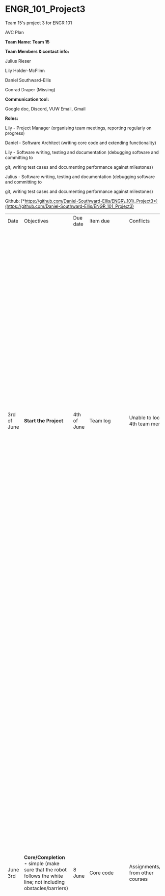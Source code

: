 # ENGR_101_Project3
Team 15's project 3 for ENGR 101

<span id="anchor"></span> AVC Plan

**Team Name: Team 15**

**Team Members & contact info:**

Julius Rieser

Lily Holder-McFlinn

Daniel Southward-Ellis

Conrad Draper (Missing)

<span id="anchor-1"></span>**Communication tool:**

Google doc, Discord, VUW Email, Gmail

<span id="anchor-2"></span>**Roles:**

Lily - Project Manager (organising team meetings, reporting regularly on
progress)

Daniel - Software Architect (writing core code and extending
functionality)

Lily - Software writing, testing and documentation (debugging software
and committing to

git, writing test cases and documenting performance against milestones)

Julius - Software writing, testing and documentation (debugging software
and committing to

git, writing test cases and documenting performance against milestones)

Github:
[*https://github.com/Daniel-Southward-Ellis/ENGR\_101\_Project3*](https://github.com/Daniel-Southward-Ellis/ENGR_101_Project3)

<table>
<tbody>
<tr class="odd">
<td>Date</td>
<td>Objectives</td>
<td>Due date</td>
<td>Item due</td>
<td>Conflicts</td>
<td>Tasks</td>
</tr>
<tr class="even">
<td>3rd of June</td>
<td><strong>Start the Project</strong></td>
<td>4th of June</td>
<td>Team log</td>
<td>Unable to locate 4th team member</td>
<td><p>All of the team works together to plan what key objectives we need to achieve in the next fortnight. </p>
<p>Key milestones are determined to create a ‘simple’ functioning robot (core and completion), and to create an ‘advanced’ robot capable of navigating corridors</p>
<p>Figure out the respective roles of each team member in the project.</p>
<p>Try and get in touch with our other team member before the roles are finalised. </p>
<p>Daniel - Help anyone who is having issues with installing the software on their machines.</p>
<p>Lily - Ensures that everyone has contributed to the team plan.</p>
<p>Julius - Make sure everyone can successfully compile the program, and that everyone’s environments are working as planned.</p>
<p>All of the team - do some test commits to make sure everything in the repo is functioning correctly before we start programming (environments are configured correctly)</p></td>
</tr>
<tr class="odd">
<td> June 3rd</td>
<td><strong>Core/Completion - </strong>simple (make sure that the robot follows the white line; not including obstacles/barriers) </td>
<td>8 June</td>
<td>Core code</td>
<td>Assignments/tests from other courses</td>
<td><p><strong>Basic goal:</strong> Get the robot moving with limited functionality. Write some code for it to move around (not concerning the white line for now). </p>
<p>Lily and Julius - investigate how the program/robot works, and what functionality we need to implement to get the robot to move around (turn right, turn left, move straight). Figure out how the virtual motors work. </p>
<p>All of the team - discuss strategy for approaching simple movements so everyone has a clear idea going forward.</p>
<p>Daniel - attempt to implement the strategy. Make sure the robot moves as expected. Lily and Julius can help with bugs and/or confusion that arises with the algorithm. </p>
<p><strong>Goal: </strong>once the robot is able to move as we predict, implement functionality for the robot to follow the white line (straight, curved etc)</p>
<p>Lily and Julius - do some investigation into how we can detect the white line, and what movements we should make the robot do when the white line is sensed to be in a certain direction.</p>
<p>Team - discuss these findings, come to a consensus on the best approach. </p>
<p>Daniel - code a solution, with the help of Lily and Julius if required.</p>
<p>Lily - write tests and document changes. Help with debugging.</p>
<p>Julius - write tests as well, and fix bugs that arise from the testing phase.</p></td>
</tr>
<tr class="even">
<td> 8 June</td>
<td><strong>Core/Completion</strong> - extended (write tests for ensuring the robot <em>always </em>follows the white line; exceptional cases where objects are blocking the robot; make sure code works in most cases </td>
<td> 11 June</td>
<td>Completion Code &amp; testing documentation</td>
<td>Assignments from other courses</td>
<td><p><strong>Goal:</strong> Once we get the robot to follow the line we start testing how to avoid obstacles such as walls/offmap/ducks and what the robot has to do in each situation</p>
<p>Lily and Julius - do some investigation into how code detects various obstacles, and what movements we should make the robot do when the robot senses various obstacles.</p>
<p>Daniel - code a solution, from investigation. Lily and Julius will provide support and ideas if needed</p>
<p>Lily and Julius - write testing documentation on the results of what the robot does when obstacles are seen on the camera. Help with debugging</p></td>
</tr>
<tr class="odd">
<td>11 June</td>
<td><strong>Challenge</strong> (simple) - write new code for the robot to be able to travel down a corridor successfully</td>
<td>13 June</td>
<td>Basic Challenge code + Tests</td>
<td>Assignments/tests from other courses</td>
<td><p><strong>Goal: </strong>To have a system in place to allow the robot to navigate down a corridor or other enclosed space.</p>
<p>Team - Discuss possible options for navigating.</p>
<p>Daniel - Architect and write a system to track and navigate down a corridor. </p>
<p>Lily and Julius - Write tests for the system and determine situations where it breaks for the next step.</p></td>
</tr>
<tr class="even">
<td>13 June</td>
<td><strong>Challenge </strong>(complex) - write test cases for exceptional circumstances of corridor travelling. Make sure robot travels <em>correctly </em>even in complex scenarios (hardcore debugging)</td>
<td>16 June</td>
<td>Complex challenge code +Tests</td>
<td>Assignments/tests from other courses</td>
<td><p><strong>Goal: </strong>To ensure our navigation system doesn’t break in more complex situations. Multiple walls and corridors, objects in the way, etc.</p>
<p>Lily and Julius - Discuss cases each team member has found where the code doesn’t work as expected or doesn’t navigate correctly. Determine any additional cases that should be improved or that might cause issues.</p>
<p>Daniel - Work on the code to fix these issues, with the help of Lily and Julius if required.</p></td>
</tr>
<tr class="odd">
<td>16 June</td>
<td><strong>Extra testing phase </strong>(test core/completion and challenge with a range of test cases, simple to complex). At the end of this there should be no bugs</td>
<td>June 19</td>
<td>Final Code for all levels + Tests for all levels</td>
<td>Assignments/tests from other courses</td>
<td><p><strong>Goal: </strong>To ensure existing bugs are fixed and behavior is consistent.</p>
<p>Lily and Julius - Check and improve on existing tests, create new ones if necessary. Report any issues found.</p>
<p>Daniel - Fix bugs found in the code and improve any issues found with help from Lily and Julius.</p></td>
</tr>
<tr class="even">
<td>June 4</td>
<td><strong>Team log/ individual logs </strong>(compile all of our logs, make sure we have good documentation for all of our tasks and achievements)</td>
<td>June 19</td>
<td>Individual Logs, team logs</td>
<td>Forgetting to log, assignments from other courses</td>
<td><p><strong>Individual Log:</strong></p>
<p>All of the team - Make sure to log all activity on project work within individual logs with at least start time, finish time, task, and outcome.</p>
<p><strong>Team Log:</strong></p>
<p>All of the team - Make sure to keep as close to the plan as possible.</p>
<p>Lily - reports on team progress regularly with help if needed by Julius and Daniel.</p></td>
</tr>
<tr class="odd">
<td>June 19</td>
<td><p><strong>Team log/ individual logs/ Report</strong></p>
<p>Touch ups on individual and team logs if needed. Write a report to your manager on the software our team just completed</p></td>
<td>June 24</td>
<td>Individual Logs, team logs, and Report</td>
<td></td>
<td><p>All of the team - Make sure that all activity has been logged for individual/team logs and if anything is missing or unaccounted for, it will be added.</p>
<p><strong>Report:</strong></p>
<p>All of the team - Write a report that is directed to the manager about the software our team has just created. Should include:</p>
<p>Task, approach, architecture, solution, team dynamic, state of the art, to do, and recommendations. No more than 10 pages.</p></td>
</tr>
</tbody>
</table>
